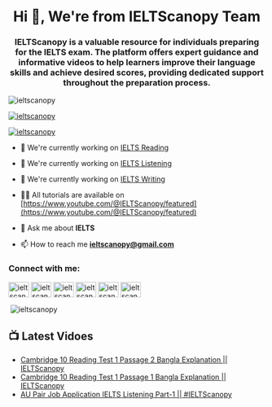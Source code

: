 <h1 align="center">Hi 👋, We're from IELTScanopy Team</h1>
<h3 align="center">IELTScanopy is a valuable resource for individuals preparing for the IELTS exam. The platform offers expert guidance and informative videos to help learners improve their language skills and achieve desired scores, providing dedicated support throughout the preparation process.</h3>

<p align="left"> <img src="https://komarev.com/ghpvc/?username=ieltscanopy&label=Profile%20views&color=0e75b6&style=flat" alt="ieltscanopy" /> </p>

<p align="left"> <a href="https://github.com/ryo-ma/github-profile-trophy"><img src="https://github-profile-trophy.vercel.app/?username=ieltscanopy" alt="ieltscanopy" /></a> </p>

<p align="left"> <a href="https://twitter.com/ieltscanopy" target="blank"><img src="https://img.shields.io/twitter/follow/ieltscanopy?logo=twitter&style=for-the-badge" alt="ieltscanopy" /></a> </p>

- 🔭 We're currently working on [IELTS Reading](https://www.youtube.com/@IELTScanopy/featured)

- 🔭 We're currently working on [IELTS Listening](https://www.youtube.com/@IELTScanopy/featured)

- 🔭 We're currently working on [IELTS Writing](https://www.youtube.com/@IELTScanopy/featured)

- 👨‍💻 All tutorials are available on [https://www.youtube.com/@IELTScanopy/featured](https://www.youtube.com/@IELTScanopy/featured)

- 💬 Ask me about **IELTS**

- 📫 How to reach me **ieltscanopy@gmail.com**

<h3 align="left">Connect with me:</h3>
<p align="left">
<a href="https://dev.to/ieltscanopy" target="blank"><img align="center" src="https://raw.githubusercontent.com/rahuldkjain/github-profile-readme-generator/master/src/images/icons/Social/devto.svg" alt="ieltscanopy" height="30" width="40" /></a>
<a href="https://twitter.com/ieltscanopy" target="blank"><img align="center" src="https://raw.githubusercontent.com/rahuldkjain/github-profile-readme-generator/master/src/images/icons/Social/twitter.svg" alt="ieltscanopy" height="30" width="40" /></a>
<a href="https://linkedin.com/in/ieltscanopy" target="blank"><img align="center" src="https://raw.githubusercontent.com/rahuldkjain/github-profile-readme-generator/master/src/images/icons/Social/linked-in-alt.svg" alt="ieltscanopy" height="30" width="40" /></a>
<a href="https://fb.com/ieltscanopy" target="blank"><img align="center" src="https://raw.githubusercontent.com/rahuldkjain/github-profile-readme-generator/master/src/images/icons/Social/facebook.svg" alt="ieltscanopy" height="30" width="40" /></a>
<a href="https://instagram.com/ieltscanopy" target="blank"><img align="center" src="https://raw.githubusercontent.com/rahuldkjain/github-profile-readme-generator/master/src/images/icons/Social/instagram.svg" alt="ieltscanopy" height="30" width="40" /></a>
<a href="https://www.youtube.com/c/ieltscanopy" target="blank"><img align="center" src="https://raw.githubusercontent.com/rahuldkjain/github-profile-readme-generator/master/src/images/icons/Social/youtube.svg" alt="ieltscanopy" height="30" width="40" /></a>
</p>

<p>&nbsp;<img align="center" src="https://github-readme-stats.vercel.app/api?username=ieltscanopy&show_icons=true&locale=en" alt="ieltscanopy" /></p>

## 📺 Latest Vidoes

<!-- BLOG-POST-LIST:START -->
- [Cambridge 10 Reading Test 1 Passage 2 Bangla Explanation || IELTScanopy](https://www.youtube.com/watch?v=05kQ_xx6bvQ)
- [Cambridge 10 Reading Test 1 Passage 1 Bangla Explanation || IELTScanopy](https://www.youtube.com/watch?v=cmYmCPdHdRA)
- [AU Pair Job Application IELTS Listening Part-1 || #IELTScanopy](https://www.youtube.com/watch?v=idmZ_bT0NoU)
<!-- BLOG-POST-LIST:END -->
